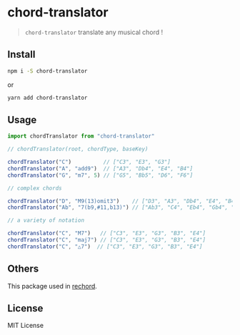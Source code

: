# chord-translator

> `chord-translator` translate any musical chord !

## Install

```bash
npm i -S chord-translator
```

or

```bash
yarn add chord-translator
```

## Usage

```javascript
import chordTranslator from "chord-translator"

// chordTranslator(root, chordType, baseKey)

chordTranslator("C")          // ["C3", "E3", "G3"]
chordTranslator("A", "add9")  // ["A3", "Db4", "E4", "B4"]
chordTranslator("G", "m7", 5) // ["G5", "Bb5", "D6", "F6"]

// complex chords

chordTranslator("D", "M9(13)omit3")    // ["D3", "A3", "Db4", "E4", "B4"]
chordTranslator("Ab", "7(b9,#11,b13)") // ["Ab3", "C4", "Eb4", "Gb4", "A4", "D5", "E5"]

// a variety of notation

chordTranslator("C", "M7")   // ["C3", "E3", "G3", "B3", "E4"]
chordTranslator("C", "maj7") // ["C3", "E3", "G3", "B3", "E4"]
chordTranslator("C", "△7")  // ["C3", "E3", "G3", "B3", "E4"]
```

## Others
This package used in [rechord](https://github.com/kero-uzura/rechord).

## License

MIT License
